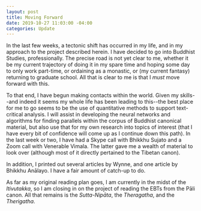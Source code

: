 ```yaml
---
layout: post
title: Moving Forward
date: 2019-10-27 11:03:00 -04:00
categories: Update
---
```


In the last few weeks, a tectonic shift has occurred in my life, and in my approach to the project
described herein.  I have decided to go into Buddhist Studies, professionally.  The precise road
is not yet clear to me, whether it be my current trajectory of doing it in my spare time and hoping
some day to only work part-time, or ordaining as a monastic, or (my current fantasy) returning to
graduate school.  All that is clear to me is that I *must* move forward with this.

To that end, I have begun making contacts within the world.  Given my skills--and indeed it seems
my whole life has been leading to this--the best place for me to go seems to be the use of
quantitative methods to support text-critical analysis.  I will assist in developing the neural
networks and algorithms for finding parallels within the corpus of Buddhist canonical material,
but also use that for my own research into topics of interest (that I have every bit of confidence
will come up as I continue down this path).  In the last week or two, I have had a Skype call with
Bhikkhu Sujato and a Zoom call with Venerable Vimala.  The latter gave me a wealth of material to
look over (although most of it directly pertained to the Tibetan canon).

In addition, I printed out several articles by Wynne, and one article by Bhikkhu Anālayo.  I have
a fair amount of catch-up to do.

As far as my original reading plan goes, I am currently in the midst of the *Itivutakka*, so I am
closing in on the project of reading the EBTs from the Pāli canon.  All that remains is the
*Sutta-Nipāta*, the *Theragatha*, and the *Therigatha*.